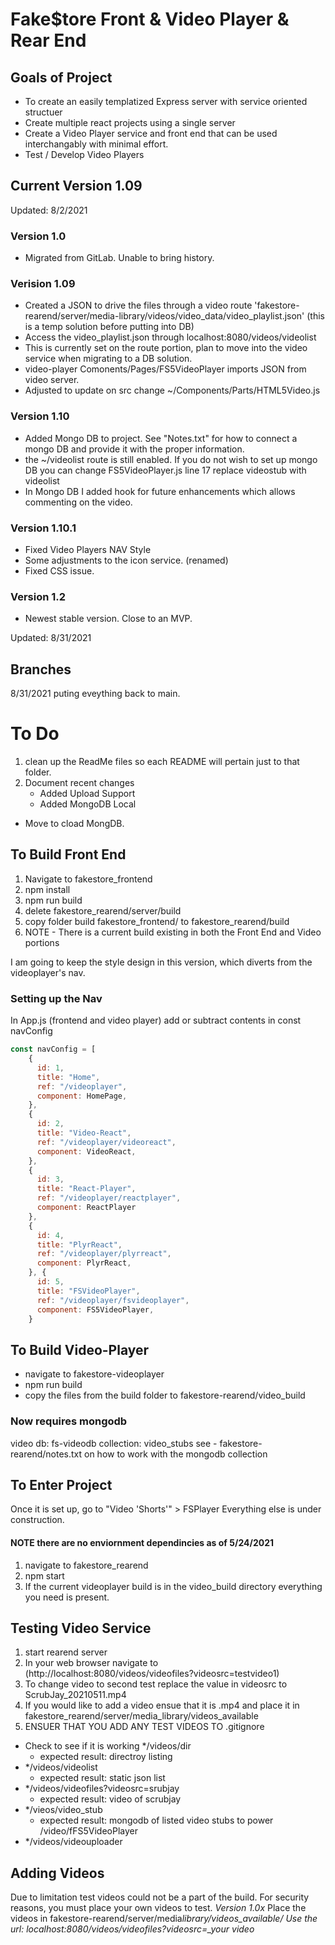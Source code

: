 # Fake$tore Front & Video Player & Rear End

## Goals of Project

- To create an easily templatized Express server with service oriented structuer
- Create multiple react projects using a single server
- Create a Video Player service and front end that can be used interchangably with minimal effort.
- Test / Develop Video Players

## Current Version 1.09

Updated: 8/2/2021

### Version 1.0

- Migrated from GitLab. Unable to bring history.

### Verision 1.09

- Created a JSON to drive the files through a video route 'fakestore-rearend/server/media-library/videos/video_data/video_playlist.json' (this is a temp solution before putting into DB)
- Access the video_playlist.json through localhost:8080/videos/videolist
- This is currently set on the route portion, plan to move into the video service when migrating to a DB solution.
- video-player Comonents/Pages/FS5VideoPlayer imports JSON from video server.
- Adjusted to update on src change ~/Components/Parts/HTML5Video.js

### Version 1.10
- Added Mongo DB to project. See "Notes.txt" for how to connect a mongo DB and provide it with the proper information. 
- the ~/videolist route is still enabled. If you do not wish to set up mongo DB you can change FS5VideoPlayer.js line 17 replace videostub with videolist
- In Mongo DB I added hook for future enhancements which allows commenting on the video. 

### Version 1.10.1
- Fixed Video Players NAV Style
- Some adjustments to the icon service. (renamed)
- Fixed CSS issue. 

### Version 1.2
- Newest stable version. Close to an MVP. 


Updated: 8/31/2021

## Branches
8/31/2021 puting eveything back to main.

# To Do
1. clean up the ReadMe files so each README will pertain just to that folder. 
1. Document recent changes
    - Added Upload Support
    - Added MongoDB Local
- Move to cload MongDB. 

## To Build Front End

1. Navigate to fakestore_frontend
1. npm install
1. npm run build
1. delete fakestore_rearend/server/build
1. copy folder build fakestore_frontend/ to fakestore_rearend/build
1. NOTE - There is a current build existing in both the Front End and Video portions

I am going to keep the style design in this version, which diverts from the videoplayer's nav.
### Setting up the Nav
In App.js (frontend and video player)
add or subtract contents in const navConfig
``` javascript
const navConfig = [
    {
      id: 1,
      title: "Home",
      ref: "/videoplayer",
      component: HomePage,
    },
    {
      id: 2,
      title: "Video-React",
      ref: "/videoplayer/videoreact",
      component: VideoReact,
    },
    {
      id: 3,
      title: "React-Player",
      ref: "/videoplayer/reactplayer",
      component: ReactPlayer
    },
    {
      id: 4,
      title: "PlyrReact",
      ref: "/videoplayer/plyrreact",
      component: PlyrReact,
    }, {
      id: 5,
      title: "FSVideoPlayer",
      ref: "/videoplayer/fsvideoplayer",
      component: FS5VideoPlayer,
    }

```


## To Build Video-Player
- navigate to fakestore-videoplayer
- npm run build
- copy the files from the build folder to fakestore-rearend/video_build

### Now requires mongodb
video db: fs-videodb
collection: video_stubs
see - fakestore-rearend/notes.txt on how to work with the mongodb collection


## To Enter Project
Once it is set up, go to "Video 'Shorts'" > FSPlayer Everything else is under construction. 
#### **NOTE** there are no enviornment dependincies as of 5/24/2021
1. navigate to fakestore_rearend
1. npm start
1. If the current videoplayer build is in the video_build directory everything you need is present. 

## Testing Video Service

1. start rearend server
1. In your web browser navigate to (http://localhost:8080/videos/videofiles?videosrc=testvideo1)
1. To change video to second test replace the value in videosrc to ScrubJay_20210511.mp4
1. If you would like to add a video ensue that it is .mp4 and place it in fakestore_rearend/server/media_library/videos_available
1. ENSUER THAT YOU ADD ANY TEST VIDEOS TO .gitignore

- Check to see if it is working */videos/dir 
    - expected result: directroy listing 
- */videos/videolist
    - expected result: static json list
- */videos/videofiles?videosrc=srubjay
    - expected result: video of scrubjay
- */vieos/video_stub
    - expected result: mongodb of listed video stubs to power /video/fFS5VideoPlayer
- */videos/videouploader

## Adding Videos

Due to limitation test videos could not be a part of the build. For security reasons, you must place your own videos to test.
_Version 1.0x_
Place the videos in fakestore-rearend/server/media*library/videos_available/
Use the url: localhost:8080/videos/videofiles?videosrc=\_your video*
